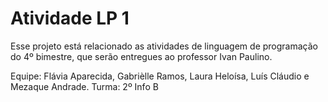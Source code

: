 # Atividade LP 1
Esse projeto está relacionado as atividades de linguagem de programação do 4º bimestre, que serão entregues ao professor Ivan Paulino.

Equipe: Flávia Aparecida, Gabrièlle Ramos, Laura Heloísa, Luís Cláudio e Mezaque Andrade.
Turma: 2º Info B

